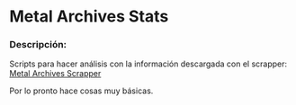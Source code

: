 # Metal Archives Stats

### Descripción:
Scripts para hacer análisis con la información descargada con el scrapper:
[Metal Archives Scrapper](https://github.com/raichuk/metal-archives-scrapper)

Por lo pronto hace cosas muy básicas.

